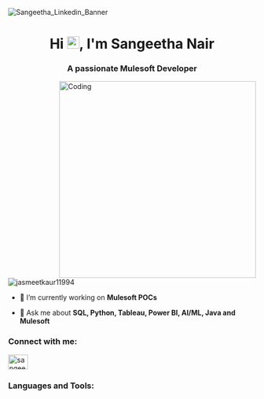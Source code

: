
![Sangeetha_Linkedin_Banner](https://github.com/Sangeetha-Nair963/Sangeetha-Nair963/assets/114836139/da05606b-cf7c-415b-b220-8fd526b5ed48)

<h1 align="center">Hi <img src="https://raw.githubusercontent.com/Tarikul-Islam-Anik/Animated-Fluent-Emojis/master/Emojis/Hand%20gestures/Waving%20Hand.png" alt="Waving Hand" width="25" height="25" />, I'm Sangeetha Nair</h1>
<h3 align="center">A passionate Mulesoft Developer</h3>
<img align="right" alt="Coding" width="400" src="https://miro.medium.com/max/1400/1*qdAW1TjCN57h1lbuuzvchg.gif">

<p align="left"> <img src="https://komarev.com/ghpvc/?username=jasmeetkaur11994&label=Profile%20views&color=0e75b6&style=flat" alt="jasmeetkaur11994" /> </p>

- 🔭 I’m currently working on **Mulesoft POCs**

- 💬 Ask me about **SQL, Python, Tableau, Power BI, AI/ML, Java and Mulesoft**

<h3 align="left">Connect with me:</h3>
<p align="left">
<a href="https://www.linkedin.com/in/sangeetha-m-nair" target="blank"><img align="center" src="https://raw.githubusercontent.com/rahuldkjain/github-profile-readme-generator/master/src/images/icons/Social/linked-in-alt.svg" alt="sangeetha-m-nair" height="30" width="40" />
</a>
</p>

<h3 align="left">Languages and Tools:</h3>
